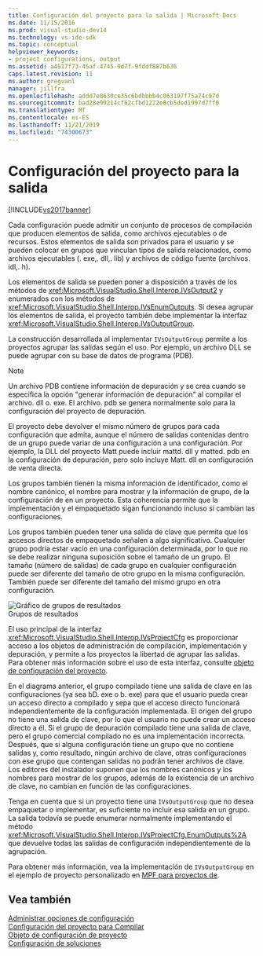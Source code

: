 ```yaml
---
title: Configuración del proyecto para la salida | Microsoft Docs
ms.date: 11/15/2016
ms.prod: visual-studio-dev14
ms.technology: vs-ide-sdk
ms.topic: conceptual
helpviewer_keywords:
- project configurations, output
ms.assetid: a4517f73-45af-4745-9d7f-9fddf887b636
caps.latest.revision: 11
ms.author: gregvanl
manager: jillfra
ms.openlocfilehash: addd7e8630ce35c6bdbbbb4c063197f75a74c97d
ms.sourcegitcommit: bad28e99214cf62cfbd1222e8cb5ded1997d7ff0
ms.translationtype: MT
ms.contentlocale: es-ES
ms.lasthandoff: 11/21/2019
ms.locfileid: "74300673"
---
```

# <a name="project-configuration-for-output"></a>Configuración del proyecto para la salida
[!INCLUDE[vs2017banner](../../includes/vs2017banner.md)]

Cada configuración puede admitir un conjunto de procesos de compilación que producen elementos de salida, como archivos ejecutables o de recursos. Estos elementos de salida son privados para el usuario y se pueden colocar en grupos que vinculan tipos de salida relacionados, como archivos ejecutables (. exe,. dll,. lib) y archivos de código fuente (archivos. idl,. h).  
  
 Los elementos de salida se pueden poner a disposición a través de los métodos de <xref:Microsoft.VisualStudio.Shell.Interop.IVsOutput2> y enumerados con los métodos de <xref:Microsoft.VisualStudio.Shell.Interop.IVsEnumOutputs>. Si desea agrupar los elementos de salida, el proyecto también debe implementar la interfaz <xref:Microsoft.VisualStudio.Shell.Interop.IVsOutputGroup>.  
  
 La construcción desarrollada al implementar `IVsOutputGroup` permite a los proyectos agrupar las salidas según el uso. Por ejemplo, un archivo DLL se puede agrupar con su base de datos de programa (PDB).  
  
> [!NOTE]
> Un archivo PDB contiene información de depuración y se crea cuando se especifica la opción "generar información de depuración" al compilar el archivo. dll o. exe. El archivo. pdb se genera normalmente solo para la configuración del proyecto de depuración.  
  
 El proyecto debe devolver el mismo número de grupos para cada configuración que admita, aunque el número de salidas contenidas dentro de un grupo puede variar de una configuración a una configuración. Por ejemplo, la DLL del proyecto Matt puede incluir mattd. dll y matted. pdb en la configuración de depuración, pero solo incluye Matt. dll en configuración de venta directa.  
  
 Los grupos también tienen la misma información de identificador, como el nombre canónico, el nombre para mostrar y la información de grupo, de la configuración de en un proyecto. Esta coherencia permite que la implementación y el empaquetado sigan funcionando incluso si cambian las configuraciones.  
  
 Los grupos también pueden tener una salida de clave que permita que los accesos directos de empaquetado señalen a algo significativo. Cualquier grupo podría estar vacío en una configuración determinada, por lo que no se debe realizar ninguna suposición sobre el tamaño de un grupo. El tamaño (número de salidas) de cada grupo en cualquier configuración puede ser diferente del tamaño de otro grupo en la misma configuración. También puede ser diferente del tamaño del mismo grupo en otra configuración.  
  
 ![Gráfico de grupos de resultados](../../extensibility/internals/media/vsoutputgroups.gif "vsOutputGroups")  
Grupos de resultados  
  
 El uso principal de la interfaz <xref:Microsoft.VisualStudio.Shell.Interop.IVsProjectCfg> es proporcionar acceso a los objetos de administración de compilación, implementación y depuración, y permite a los proyectos la libertad de agrupar las salidas. Para obtener más información sobre el uso de esta interfaz, consulte [objeto de configuración del proyecto](../../extensibility/internals/project-configuration-object.md).  
  
 En el diagrama anterior, el grupo compilado tiene una salida de clave en las configuraciones (ya sea bD. exe o b. exe) para que el usuario pueda crear un acceso directo a compilado y sepa que el acceso directo funcionará independientemente de la configuración implementada. El origen del grupo no tiene una salida de clave, por lo que el usuario no puede crear un acceso directo a él. Si el grupo de depuración compilado tiene una salida de clave, pero el grupo comercial compilado no es una implementación incorrecta. Después, que si alguna configuración tiene un grupo que no contiene salidas y, como resultado, ningún archivo de clave, otras configuraciones con ese grupo que contengan salidas no podrán tener archivos de clave. Los editores del instalador suponen que los nombres canónicos y los nombres para mostrar de los grupos, además de la existencia de un archivo de clave, no cambian en función de las configuraciones.  
  
 Tenga en cuenta que si un proyecto tiene una `IVsOutputGroup` que no desea empaquetar o implementar, es suficiente no incluir esa salida en un grupo. La salida todavía se puede enumerar normalmente implementando el método <xref:Microsoft.VisualStudio.Shell.Interop.IVsProjectCfg.EnumOutputs%2A> que devuelve todas las salidas de configuración independientemente de la agrupación.  
  
 Para obtener más información, vea la implementación de `IVsOutputGroup` en el ejemplo de proyecto personalizado en [MPF para proyectos de](https://archive.codeplex.com/?p=mpfproj12).  
  
## <a name="see-also"></a>Vea también  
 [Administrar opciones de configuración](../../extensibility/internals/managing-configuration-options.md)   
 [Configuración del proyecto para Compilar](../../extensibility/internals/project-configuration-for-building.md)   
 [Objeto de configuración de proyecto](../../extensibility/internals/project-configuration-object.md)   
 [Configuración de soluciones](../../extensibility/internals/solution-configuration.md)
